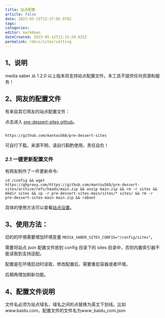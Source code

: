 ```yaml
---
title: 站点配置
article: false
date: 2023-05-15T12:37:05.979Z
tags:
categories: 
editor: markdown
dateCreated: 2023-05-12T12:15:29.925Z
permalink: /docs/sites/setting
---
```


## 1、说明

media saber 从 1.2.0 以上版本将支持站点配置文件。本工具不提供任何资源和服务！

## 2、网友的配置文件

有来自其它网友的站点配置文件：

点击进入 [pre-dessert-sites github](https://github.com/mantou568/pre-dessert-sites)。

```shell

https://github.com/mantou568/pre-dessert-sites

```

可自行下载。来源不明，请自行斟酌使用，责任自负！

### 2.1 一键更新配置文件

有网友制作了一件更新命令:

```shell
cd /config && wget https://ghproxy.com/https://github.com/mantou568/pre-dessert-sites/archive/refs/heads/main.zip && unzip main.zip && rm -r sites && mkdir sites && cp -r pre-dessert-sites-main/sites/* sites/ && rm -r pre-dessert-sites-main main.zip && reboot
```

具体的使用方法可以查看[站点设置](/guide/init/sites)。

## 3、使用方法：

旧的的环境需要增加环境变量 `MEDIA_SABER_SITES_CONFIG="/config/sites"`。

需要将站点 json 配置文件放到 config 目录下的 sites 目录中，否则内置索引器不能读取到支持适配。

配置是在环境启动时读取，修改配置后，需要重启容器或者环境。

后期再增加刷新功能。

## 4、配置文件说明

文件名必须为站点域名，域名之间的点替换为英文下划线。比如www.baidu.com，配置文件的文件名为www_baidu_com.json
